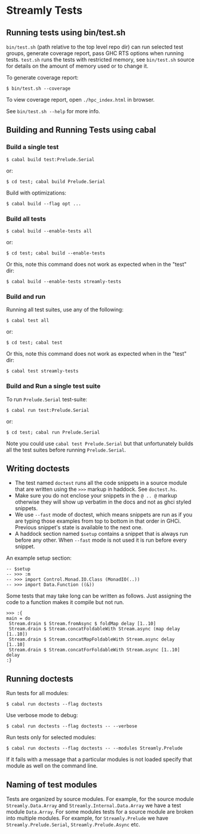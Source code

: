 # Streamly Tests

## Running tests using bin/test.sh

`bin/test.sh` (path relative to the top level repo dir) can run selected
test groups, generate coverage report, pass GHC RTS options when
running tests. `test.sh` runs the tests with restricted memory, see
`bin/test.sh` source for details on the amount of memory used or to change it.

To generate coverage report:

```
$ bin/test.sh --coverage
```

To view coverage report, open `./hpc_index.html` in browser.

See `bin/test.sh --help` for more info.

## Building and Running Tests using cabal

### Build a single test

```
$ cabal build test:Prelude.Serial
```

or:

```
$ cd test; cabal build Prelude.Serial
```

Build with optimizations:

```
$ cabal build --flag opt ...
```

### Build all tests

```
$ cabal build --enable-tests all
```

or:

```
$ cd test; cabal build --enable-tests
```

Or this, note this command does not work as expected when in the "test" dir:

```
$ cabal build --enable-tests streamly-tests
```

### Build and run

Running all test suites, use any of the following:

```
$ cabal test all
```

or:

```
$ cd test; cabal test
```

Or this, note this command does not work as expected when in the "test" dir:

```
$ cabal test streamly-tests
```

### Build and Run a single test suite

To run `Prelude.Serial` test-suite:

```
$ cabal run test:Prelude.Serial
```

or:

```
$ cd test; cabal run Prelude.Serial
```

Note you could use `cabal test Prelude.Serial` but that unfortunately builds
all the test suites before running `Prelude.Serial`.

## Writing doctests

* The test named `doctest` runs all the code snippets in a source module
  that are written using the `>>>` markup in haddock. See `doctest.hs`.
* Make sure you do not enclose your snippets in the `@ .. @` markup otherwise
  they will show up verbatim in the docs and not as ghci styled snippets.
* We use `--fast` mode of doctest, which means snippets are run as if you are
  typing those examples from top to bottom in that order in GHCi. Previous
  snippet's state is available to the next one.
* A haddock section named `$setup` contains a snippet that is always run before
  any other. When `--fast` mode is not used it is run before every snippet.

An example setup section:

```
-- $setup
-- >>> :m
-- >>> import Control.Monad.IO.Class (MonadIO(..))
-- >>> import Data.Function ((&))
```

Some tests that may take long can be written as follows.  Just assigning
the code to a function makes it compile but not run.

```
>>> :{
main = do
 Stream.drain $ Stream.fromAsync $ foldMap delay [1..10]
 Stream.drain $ Stream.concatFoldableWith Stream.async (map delay [1..10])
 Stream.drain $ Stream.concatMapFoldableWith Stream.async delay [1..10]
 Stream.drain $ Stream.concatForFoldableWith Stream.async [1..10] delay
:}
```

## Running doctests

Run tests for all modules:

```
$ cabal run doctests --flag doctests
```

Use verbose mode to debug:

```
$ cabal run doctests --flag doctests -- --verbose
```

Run tests only for selected modules:

```
$ cabal run doctests --flag doctests -- --modules Streamly.Prelude
```

If it fails with a message that a particular modules is not loaded specify that
module as well on the command line.

## Naming of test modules

Tests are organized by source modules. For example, for the source
module `Streamly.Data.Array` and `Streamly.Internal.Data.Array` we have
a test module `Data.Array`. For some modules tests for a source module
are broken into multiple modules. For example, for `Streamly.Prelude` we have
`Streamly.Prelude.Serial`, `Streamly.Prelude.Async` etc.
